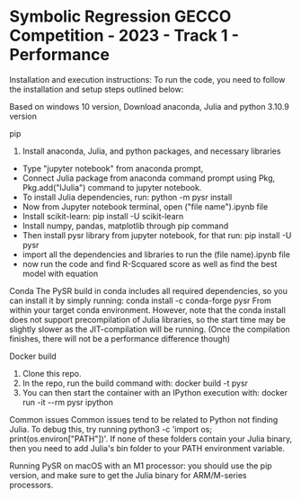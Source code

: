 # Symbolic Regression GECCO Competition - 2023 - Track 1 - Performance

Installation and execution instructions:
To run the code, you need to follow the installation and setup steps outlined below:  

Based on windows 10 version, Download anaconda, Julia and python 3.10.9 version

pip  
 1. Install anaconda, Julia, and python packages, and necessary libraries
   - Type "jupyter notebook" from anaconda prompt,
   - Connect Julia package from anaconda command prompt using Pkg, Pkg.add("IJulia") command to jupyter notebook. 
   - To install Julia dependencies, run: python -m pysr install    
   - Now from Jupyter notebook terminal, open ("file name").ipynb file
   - Install scikit-learn: pip install -U scikit-learn
   - Install numpy, pandas, matplotlib through pip command
   - Then install pysr library from jupyter notebook, for that run: pip install -U pysr  
   - import all the dependencies and libraries to run the (file name).ipynb file
   - now run the code and find R-Scquared score as well as find the best model with equation
  
 

Conda
The PySR build in conda includes all required dependencies, 
so you can install it by simply running: conda install -c conda-forge pysr
From within your target conda environment. However, note that the conda install does not support precompilation of Julia libraries, so the start time may be slightly slower as the JIT-compilation will be running. (Once the compilation finishes, there will not be a performance difference though)

Docker build 
1. Clone this repo.
2. In the repo, run the build command with: docker build -t pysr 
3. You can then start the container with an IPython execution with:
     docker run -it --rm pysr ipython

Common issues
	Common issues tend to be related to Python not finding Julia. To debug this, try running python3 -c 'import os; print(os.environ["PATH"])'. If none of these folders contain your Julia binary, then you need to add Julia's bin folder to your PATH environment variable.

Running PySR on macOS with an M1 processor: 
	you should use the pip version, and make sure to get the Julia binary for ARM/M-series processors.

